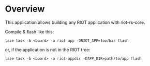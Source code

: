 # Overview

This application allows building any RIOT application with riot-rs-core.

Compile & flash like this:

    laze task -b <board> -a riot-app -DRIOT_APP=foo/bar flash

or, if the application is not in the RIOT tree:

    laze task -b <board> -a riot-appdir -DAPP_DIR=path/to/app flash
